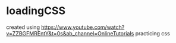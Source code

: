 # loadingCSS
created using https://www.youtube.com/watch?v=ZZBGFMREntY&t=0s&ab_channel=OnlineTutorials
practicing css
